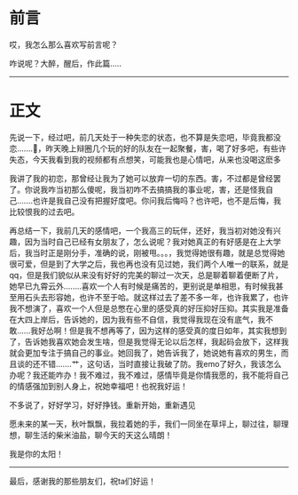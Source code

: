 # 前言

哎，我怎么那么喜欢写前言呢？

咋说呢？大醉，醒后，作此篇.....

------------------------------

# 正文

先说一下，经过吧，前几天处于一种失恋的状态，也不算是失恋吧，毕竟我都没恋.......🤣，昨天晚上辩圈几个玩的好的队友在一起聚餐，害，喝了好多吧，有些许失态，今天我看到我的视频都有点想笑，可能我也是心情吧，从来也没喝这麽多

我讲了我的初恋，那曾经让我为了她可以放弃一切的东西。害，不过都是曾经罢了。你说我咋当初那么傻呢，我当初咋不去搞搞我的事业呢，害，还是怪我自己.......也许是我自己没有把握好度吧。你问我后悔吗？也许吧，也不是后悔，我比较恨我的过去吧。

再总结一下，我前几天的感情吧，一个我高三的玩伴，还好，我当初对她没有兴趣，因为当时自己已经有女朋友了，怎么说呢？我对她真正的有好感是在上大学后，我当时正是刚分手，准确的说，刚被甩。。。，我觉得她很有趣，就是总觉得她很可爱，但是到了大学之后，我也再也没有见过她，我们两个人唯一的联系，就是qq，但是我们貌似从来没有好好的完美的聊过一次天，总是聊着聊着便断了片，她早已九霄云外........喜欢一个人有时候是痛苦的，更别说是单相思，有时候我甚至用石头去形容她，也许不至于哈。就这样过去了差不多一年，也许我累了，也许我不想演了，喜欢一个人但是总憋在心里的感受真的好压抑好压抑。其实我是准备在大四上岸后，告诉她的，因为我有些不自信，我觉得我现在没有底气，我不敢......我好怂啊！但是我不想再等了，因为这样的感受真的度日如年，其实我想到了，告诉她我喜欢她会发生啥，但是我觉得无论以后怎样，我起码会放下，这样我就会更加专注于搞自己的事业。她回我了，她告诉我了，她说她有喜欢的男生，而且谈的还不错.......艹，这句话，当时直接让我破了防。我emo了好久，我该怎么办呢？我还能咋办！我不难过，我不难过，感情毕竟是你情我愿的，我不能将自己的情感强加到别人身上，祝她幸福吧！也祝我好运！

不多说了，好好学习，好好挣钱。重新开始，重新遇见

愿未来的某一天，秋叶飘飘，我拉着她的手，我们一同坐在草坪上，聊过往，聊理想，聊生活的柴米油盐，聊今天的天这么晴朗！

我是你的太阳！

-------------------

最后，感谢我的那些朋友们，祝ta们好运！

